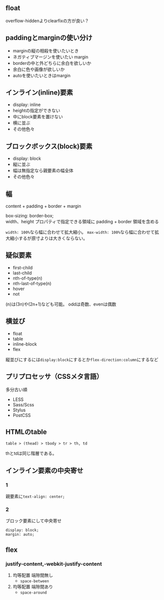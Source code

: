 ## float
overflow-hiddenよりclearfixの方が良い？


## paddingとmarginの使い分け
- marginの縦の相殺を使いたいとき
- ネガティブマージンを使いたい margin
- borderの中と外どちらに余白を欲しいか
- 余白に色や画像が欲しいか
- autoを使いたいときはmargin


## インライン(inline)要素
- display: inline
- heightの指定ができない
- 中にblock要素を置けない
- 横に並ぶ
- その他色々


## ブロックボックス(block)要素
- display: block
- 縦に並ぶ
- 幅は無指定なら親要素の幅全体
- その他色々


## 幅
content + padding + border + margin

<!-- width: calc(100% - 20px - 6px); で自動幅計算 -->
box-sizing: border-box;  
width、height プロパティで指定できる領域に padding + border 領域を含める

`width: 100%`なら幅に合わせて拡大縮小。
`max-width: 100%`なら幅に合わせて拡大縮小するが原寸よりは大きくならない。


## 疑似要素
- first-child
- last-child
- nth-of-type(n)
- nth-last-of-type(n)
- hover
- not

(n)は(3n)や(2n+1)なども可能。
oddは奇数、evenは偶数


## 横並び
- float
- table
- inline-block
- flex

縦並びにするには`display:block`にするとか`flex-direction:column`にするなど



## プリプロセッサ（CSSメタ言語）
多分古い順

- LESS
- Sass/Scss
- Stylus
- PostCSS


## HTMLのtable
```table > (thead) > tbody > tr > th, td```

thとtdは同じ階層である。


## インライン要素の中央寄せ
### 1
親要素に`text-align: center;`

### 2
ブロック要素にして中央寄せ
```
display: block;
margin: auto;
```


## flex

### justify-content,-webkit-justify-content

1. 均等配置 端隙間無し
    - `space-between`
1. 均等配置 端隙間あり
    - `space-around`
